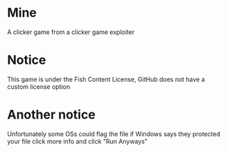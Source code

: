 # Mine
A clicker game from a clicker game exploiter
# Notice
This game is under the Fish Content License, GitHub does not have a custom license option
# Another notice
Unfortunately some OSs could flag the file if Windows says they protected your file click more info and click "Run Anyways"
